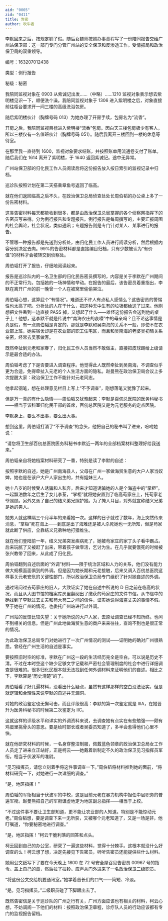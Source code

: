 ```yaml
---
aid: "0005"
zid: "0411"
title: 告密
author: 吹牛者
---
```


李默回来之后，按规定销了假。随后女镖师按照办事章程写了一份陪同报告交给广州站保卫部：这一部门专门分管广州站的安全保卫和反渗透工作。受情报局和政治保卫局的双重领导。

编号：163207012438

类型：例行报告

秘级：秘密

我陪同监视对象在 0903 从紫诚记出发……（中略）……1210 监视对象表示想去紫明楼见识一下，顺便洗个澡。我陪同监视对象于 1306 进入紫明楼之后，对象直接前往柜台要求开一间三楼的高级洗浴包房。

随后紫明楼伙计（胸牌号码 013）为她办理了开房手续，包房名为“流香”。

开房之后，我陪同监视目标进入紫明楼“流香”包房。因白天三楼包房极少有客人，所以三楼仅有一名值班伙计（胸牌号码 051）。随后我离开三楼回到一楼的休息等待室。

在那里我一直待到 1600，监视对象要求结账，并按照账单用流通卷支付了账单。随后我们在 1614 离开了紫明楼，于 1640 返回紫诚记。途中无异常。

广州站保卫部的归化民工作人员阅读后将这份报告放入按日索引的监视记录中归档。

巡诊队按照计划在第二天搭乘章鱼号返回了临高。

就在他们返回临高之后不久，在政治保卫总局侦查处处长周伯韬的办公桌上多了一份告密材料。

这类告密材料每天都能收到很多，都是由政治保卫总局掌握的各个侦察网指挥下的告密员写来得。分为例行报告和专题报告。例行报告是每周撰写的，主要汇报周围的社会舆论，社会状况，类似通讯；专题报告则是专门针对某人、某事进行的报告。

不管哪一种报告都是先送到分析处，由归化民工作人员进行阅读分析，然后根据内容分别决定去向。99%的告密材料都是直接编目归档，只有少数被认为“有价值”的材料才会被转交到侦察处。

周伯韬打开了报告，仔细地阅读起来。

报告是巡诊队内的一名卫生部的归化民告密员撰写的，内容是关于李默在广州期间的不正常行为。包括她的一场神情和举动。在报告的最后，该告密员着重指出，李默在离开广州的前一晚曾一个人在被窝里偷偷哭泣。

周伯韬心想，这算屁个“有情况”。难道还不许人有点私人感情么？这告密员的警惕性也太高了吧。分析处的人在干什么，把这种无中生有的垃圾都给送了过来。他刚想把文件丢到一边直接 PASS 掉，又想起了什么——难怪这份报告会送到他的桌子上！他想，这李默不就是传说中“南海农庄的哀嚎”中的母亲吗？且不论这事情是真是假，有一点周伯韬是肯定的，那就是李默和吴南海的关系不一般，即使不在农业部上班，她买宿舍却是在农业部的职工住宅区，而且和吴南海的老婆吴初晴关系亲密，经常去吴家做客。

既然牵扯到元老和家眷了，归化民工作人员当然不敢做主，直接把皮球踢给上级请示是最合适的办法。

周伯韬考虑了下是否要进入调查程序。他觉得此人既然牵扯到吴南海，不调查似乎更为合适，免得牵扯入元老的个人生活方面的隐私。赵曼熊在政治保卫局会议上多次提醒大家：政治保卫工作不能针对元老同志。

他拿起钢笔，想在处理意见栏目上写上“不予调查”，刚想落笔又犹豫了起来。

但是万一真的有什么隐情——周伯韬又犹豫起来：李默是百仞总医院的医务科秘书——相当于该科室归化民干部的首席，百仞总医院又是为元老服务的定点医院。

李默身上，要么不出事，要么出大事。

想到这里，周伯韬打消了“不予调查”的念头，他把自己的秘书叫了进来，吩咐她说：

“请您将卫生部百仞总医院医务科秘书李默近一两年的全部档案材料整理好给我送来。”

周伯韬亲自将她档案材料研究了一番，特别是读了李默的自述：

按照李默的自述，她是广州南海县人，父母在广州一家做海贸生意的大户人家当奴婢，她也是在该户大户人家出生的，共有姐妹三人。

她十八岁的时候受人诱骗和人私奔，后来才知道诱骗她的人是个海盗中的“掌柜”。一起飘泊数年之后生了女儿李荃，“掌柜”就将她安置到了临高苟家庄上，托苟家老爷照顾。另外又派了自己的结义弟兄照护她。为了掩人耳目，对外就宣称结义兄弟是她的男人。

她男人就这样隔三个月半年的来看她一次。这样的日子就过了数年，海上突然传来消息，“掌柜”死在海上——到底是出了海难还是被人杀死她也一无所知，但是苟家就此断了供应，全靠结义兄弟种地打猎维生。

就在他们登陆前一年，结义兄弟突发疾病死了，她被苟家庄的家丁头子看中霸占。后来玩腻了又被赶了出来，带着孩子做零活，乞讨为生。在几乎就要饿死的时候被张兴教带了回来，从此成了归化民。

周伯韬翻到自述后面的“外调”材料——限于统治区域和人力的关系，他们没有能力做大规模面面俱到的外调。但是因为她长期和元老接触，后来又调入百仞总医院这样事关元老安危的关键性部门，所以政治保卫总局专门组织了针对她自述的外调。

通过讯问过去苟家庄的旧人，大致证实了她在自述中所说的 D 日之前在临高的状况，而且从大图书馆的档案库房里翻阅出了缴获的苟家庄的文件书信。从书信中的确找到了李默过去丈夫和苟大苟二之间的信件，证实她说得海盗丈夫的事情不假。至于她在广州的情况，也委托广州站进行过外调。

广州站的反馈比较失望：关于她所说的大户人家，去原址调查已经不知所终。也问不到相关的信息。但是广州此地做海贸生意的商户来来往往，查询不到也是很正常的情况。

为此政治保卫总局专门对她进行了一次广州情况的测试——证明她的确对广州很熟悉。曾经在广州生活的自述是事实。

要按照旧时空的标准，李默在广州这一段的生活经历完全是空白，可以说是历史不清。不过在本时空这个缺少足够文字记载和严密社会管理制度的社会中进行详细调查是很难的。很多归化民根本就无法找到任何外调材料来证明他们的自述。相比之下，李默算是“历史清楚”的了。

周伯韬看了好几遍材料，没看出什么疑点，虽然有这样那样的空白没法证实，但是就逻辑和合理性来说李默的自述并无漏洞。

对她的政治鉴定也无懈可击，而且评级很高：李默的第一次鉴定就是 IIIA，在她晋升为医务科秘书的时候第二次鉴定为 IIC。

这就这样的评级水平和详实的外调资料来说，去调查她有点实在有些勉强——颇有鸡蛋里挑骨头的意思。要是给时部长或者吴委员知道了，多半会惹得他们心里不快。

就在他研究材料的时候，一名身穿整洁制服，佩戴蓝色领章的政治保卫总局女工作人员走了进来立正站好，正是柯云——她戴着新制定不久的政治保卫见习指挥员军衔。相当于伏波军的准尉。

“见习指挥员，请您立刻着手将这件事调查一下。”周伯韬将材料推到她的面前，“将材料研究一下，对她进行一次详细的调查。”

“是，地区指挥！”

周伯韬的军衔相当于伏波军的中校，这是目前元老在暴力机构中担任中层职务的普遍军衔。赵曼熊把自己的军衔谦虚地定为地区副总指挥——相当于上校。

“不过这件事不要让卫生部知道，更不能让农业部的人知道。特别是不能惊动元老。”周伯韬想，要是调查下来一无所获，又被哪个元老知道了，又是一场是非，他叮嘱道，“你要秘密地进行调查。”

“是，地区指挥！”柯云干脆利落的回答和点头。

柯云回到自己的办公室，研究了一遍这些材料，觉得十分棘手。这根本就没什么好调查的么！柯云想了想，决定先接见下告密员，听听告密员还能提供些什么材料。

她用公文纸写下了要在今天晚上 1800 在 72 号安全屋召见告密员 00967 号的指令。盖上自己的章，然后拉了拉铃。应声从门外进来了一名政治保卫二级职员。

“将这份公文交给机要通讯室。”她学着首长们的口气——简短、冷淡。

“是。见习指挥员。”二级职员碰了下脚跟出去了。

既然告密信是关于巡诊队的广州之行有关，广州方面应该也有相关的材料，柯云心想，不妨调阅一下他们的材料：按照政治保卫章程，诊疗队人员的行动应该都有专门的监视报告留档。
